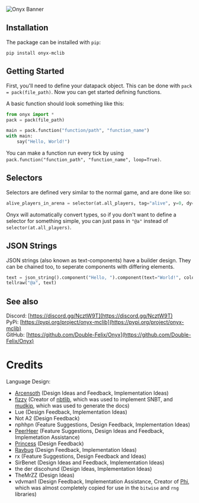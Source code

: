 ![Onyx Banner](https://doublefelix.cf/images/onyx_banner.png)

## Installation
The package can be installed with `pip`:
```
pip install onyx-mclib
```

## Getting Started
First, you'll need to define your datapack object. This can be done with `pack = pack(file_path)`. Now you can get started defining functions.

A basic function should look something like this:
```python
from onyx import *
pack = pack(file_path)

main = pack.function("function/path", "function_name")
with main:
    say("Hello, World!")
```
You can make a function run every tick by using `pack.function("function_path", "function_name", loop=True)`.

## Selectors
Selectors are defined very similar to the normal game, and are done like so:
```python
alive_players_in_arena = selector(at.all_players, tag="alive", y=0, dy=63)
```
Onyx will automatically convert types, so if you don't want to define a selector for something simple, you can just pass in `"@a"` instead of `selector(at.all_players)`.

## JSON Strings
JSON strings (also known as text-components) have a builder design. They can be chained too, to seperate components with differing elements.
```python
text = json_string().component("Hello, ").component(text="World!", color=color.gold, bold=True, italic=True)
tellraw("@a", text)
```

## See also
Discord: [https://discord.gg/NcztW9T](https://discord.gg/NcztW9T)  
PyPi: [https://pypi.org/project/onyx-mclib](https://pypi.org/project/onyx-mclib)  
GitHub: [https://github.com/Double-Felix/Onyx](https://github.com/Double-Felix/Onyx)


# Credits
Language Design:
* [Arcensoth](https://github.com/Arcensoth) (Design Ideas and Feedback, Implementation Ideas)
* [fizzy](https://github.com/vberlier) (Creator of [nbtlib](https://github.com/vberlier/nbtlib), which was used to implement SNBT, and [mudkip](https://github.com/vberlier/mudkip), which was used to generate the docs)
* Lue (Design Feedback, Implementation Ideas)
* Not A2 (Design Feedback)
* nphhpn (Feature Suggestions, Design Feedback, Implementation Ideas)
* [PeerHeer](https://github.com/PeerHeer) (Feature Suggestions, Design Ideas and Feedback, Implemetation Assistance)
* [Princess](https://github.com/noglass) (Design Feedback)
* [Ravbug](https://www.ravbug.com) (Design Feedback, Implementation Ideas)
* rx (Feature Suggestions, Design Feedback and Ideas)
* SirBenet (Design Ideas and Feedback, Implementation Ideas)
* the der discohund (Design Ideas, Implementation Ideas)
* TheMrZZ (Design Ideas)
* vdvman1 (Design Feedback, Implementation Assistance, Creator of [Phi](https://github.com/MinecraftPhi/MinecraftPhi-modules), which was almost completely copied for use in the `bitwise` and `rng` libraries)
